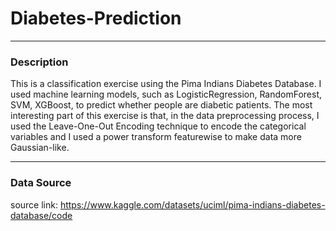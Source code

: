 # Diabetes-Prediction

---
### Description
This is a classification exercise using the Pima Indians Diabetes Database. I used machine learning models, such as LogisticRegression, RandomForest, SVM, XGBoost, to predict whether people are diabetic patients. The most interesting part of this exercise is that, in the data preprocessing process, I used the Leave-One-Out Encoding technique to encode the categorical variables and I used a power transform featurewise to make data more Gaussian-like.

---
### Data Source
source link: https://www.kaggle.com/datasets/uciml/pima-indians-diabetes-database/code
